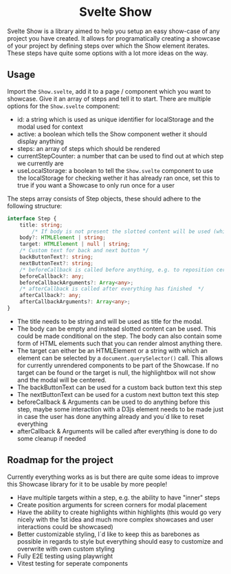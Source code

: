 # <div style="text-align: center;">Svelte Show</div>
Svelte Show is a library aimed to help you setup an easy show-case of any project you have created. It allows for programatically creating a showcase of your project by defining steps over which the Show element iterates. These steps have quite some options with a lot more ideas on the way.

## Usage
Import the `Show.svelte`, add it to a page / component which you want to showcase. Give it an array of steps and tell it to start. There are multiple options for the `Show.svelte` component:
 - id: a string which is used as unique identifier for localStorage and the modal used for context
 - active: a boolean which tells the Show component wether it should display anything
 - steps: an array of steps which should be rendered
 - currentStepCounter: a number that can be used to find out at which step we currently are
 - useLocalStorage: a boolean to tell the `Show.svelte` component to use the localStorage for checking wether it has already ran once, set this to true if you want a Showcase to only run once for a user

The steps array consists of Step objects, these should adhere to the following structure:
```typescript 
interface Step {
	title: string;
        /* If body is not present the slotted content will be used (which can be empty) */
	body?: HTMLElement | string;
	target: HTMLElement | null | string;
	/* Custom text for back and next button */
	backButtonText?: string;
	nextButtonText?: string;
	/* beforeCallback is called before anything, e.g. to reposition certain things */
	beforeCallback?: any;
	beforeCallbackArguments?: Array<any>;
	/* afterCallback is called after everything has finished  */
	afterCallback?: any;
	afterCallbackArguments?: Array<any>;
}
```

- The title needs to be string and will be used as title for the modal.
- The body can be empty and instead slotted content can be used. This could be made conditional on the step. The body can also contain some form of HTML elements such that you can render almost anything there.
- The target can either be an HTMLElement or a string with which an element can be selected by a `document.querySelector()` call. This allows for currently unrendered components to be part of the Showcase. If no target can be found or the target is null, the highlightbox will not show and the modal will be centered.
- The backButtonText can be used for a custom back button text this step
- The nextButtonText can be used for a custom next button text this step
- beforeCallback & Arguments can be used to do anything before this step, maybe some interaction with a D3js element needs to be made just in case the user has done anything already and you´d like to reset everything
- afterCallback & Arguments will be called after everything is done to do some cleanup if needed

## Roadmap for the project

Currently everything works as is but there are quite some ideas to improve this Showcase library for it to be usable by more people!
- Have multiple targets within a step, e.g. the ability to have "inner" steps
- Create position arguments for screen corners for modal placement
- Have the ability to create highlights within highlights (this would go very nicely with the 1st idea and much more complex showcases and user interactions could be showcased)
- Better customizable styling, I´d like to keep this as barebones as possible in regards to style but everything should easy to customize and overwrite with own custom styling
- Fully E2E testing using playwright
- Vitest testing for seperate components
